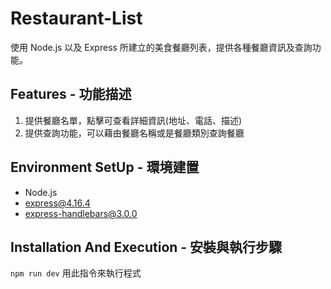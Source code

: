 # Restaurant-List

使用 Node.js 以及 Express 所建立的美食餐廳列表，提供各種餐廳資訊及查詢功能。

## Features - 功能描述

1. 提供餐廳名單，點擊可查看詳細資訊(地址、電話、描述)
2. 提供查詢功能，可以藉由餐廳名稱或是餐廳類別查詢餐廳

## Environment SetUp - 環境建置

- Node.js
- express@4.16.4
- express-handlebars@3.0.0

## Installation And Execution - 安裝與執行步驟

`npm run dev` 用此指令來執行程式
